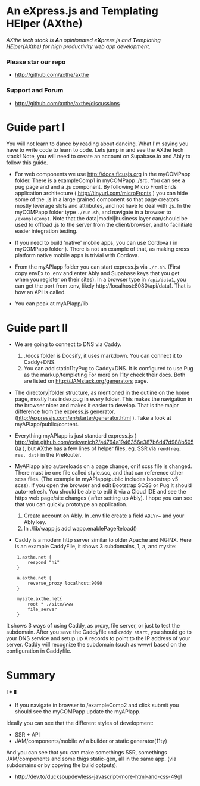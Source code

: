 # An eXpress.js and Templating HElper (AXthe)
<i>AXthe tech stack is <b>A</b>n opinionated e<b>X</b>press.js and <b>T</b>emplating <b>HE</b>lper(AXthe) for high productivity web app development</i>.
### Please star our repo
- http://github.com/axthe/axthe
 
### Support and Forum
- http://github.com/axthe/axthe/discussions
 
 
# Guide part I
 
You will not learn to dance by reading about dancing. What I'm saying you have to write code to learn to code. Lets jump in and see the AXthe tech stack!
Note, you will need to create an account on Supabase.io and Ably to follow this guide.

- For web components we use http://docs.ficusjs.org in the myCOMPapp folder. There is a exampleComp1 in myCOMPapp ./src. You can see a pug page and and a .js component. By following Micro Front Ends application architecture ( http://tinyurl.com/microFronts ) you can hide some of the .js in a large grained component so that page creators mostly leverage slots and attributes, and not have to deal with .js. In the myCOMPapp folder type ```./run.sh```, and navigate in a browser to ```/exampleComp1```.
Note that the data|model|business layer can/should be used to offload .js to the server from the client/browser, and to facilitiate easier integration testing.

- If you need to build 'native' mobile apps, you can use Cordova ( in myCOMPapp folder ). There is not an example of that, as making cross platform native mobile apps is trivial with Cordova.

- From the myAPIapp folder you can start express.js via ```./r.sh```. (First copy envEx to .env and enter Ably and Supabase keys that you get when you register on their sites). In a browser type in ```/api/data1```, you can get the port from .env, likely http://localhost:8080/api/data1. That is how an API is called.

- You can peak at myAPIapp/lib


# Guide part II

- We are going to connect to DNS via Caddy.
	1. ./docs folder is Docsify, it uses markdown. You can connect it to Caddy+DNS.
	2. You can add static11tyPug to Caddy+DNS. It is configured to use Pug as the markup/templeting For more on 11ty check their docs. Both are listed on http://JAMstack.org/generators page.

- The directory|folder structure, as mentioned in the outline on the home page, mostly has index.pug in every folder. This makes the navigation in the browser nicer and makes it easier to develop. That is the major difference from the express.js generator. (http://expressjs.com/en/starter/generator.html ). Take a look at myAPIapp/public/content.

- Everything myAPIapp is just standard express.js (
http://gist.github.com/cekvenich2/a4764a1946356e387b6d47d988b5050a ), but AXthe has a few lines of helper files, eg. SSR via ```rend(req, res, dat)``` in the PreRouter. 

- MyAPIapp also autoreloads on a page change, or if scss file is changed. There must be one file called style.scc, and that can reference other scss files. (The example in myAPIapp/public includes bootstrap v5 scss). If you open the browser and edit Bootstrap SCSS or Pug it should auto-refresh. You should be able to edit it via a Cloud IDE and see the https web page/site changes ( after setting up Ably). I hope you can see that you can quickly prototype an application.
	1. Create account on Ably. In .env file create a field ```ABLYr=``` and your Ably key. 
	2. In ./lib/wapp.js add wapp.enablePageReload() 

- Caddy is a modern http server similar to older Apache and NGINX. Here is an example CaddyFile, it shows 3 subdomains, 1, a, and mysite: 

```
	1.axthe.net {
		respond "hi"
	}

	a.axthe.net {
		reverse_proxy localhost:9090
	}

	mysite.axthe.net{
		root * ./site/www
		file_server
	}
```

It shows 3 ways of using Caddy, as proxy, file server, or just to test the subdomain. After you save the Caddyfile and ```caddy start```, you should go to your DNS service and setup up A records to point to the IP address of your server. Caddy will recognize the subdomain (such as www) based on the configuration in Caddyfile.

# Summary 

#### I + II

- If you navigate in browser to /exampleComp2 and click submit you should see the myCOMPapp update the myAPIapp.


Ideally you can see that the different styles of development:
- SSR + API
- JAM/components/mobile w/ a builder or static generator(11ty)

And you can see that you can make somethings SSR, somethings JAM/components and some thigs static-gen, all in the same app. (via subdomains or by copying the build optputs).

- http://dev.to/ducksoupdev/less-javascript-more-html-and-css-49gl
